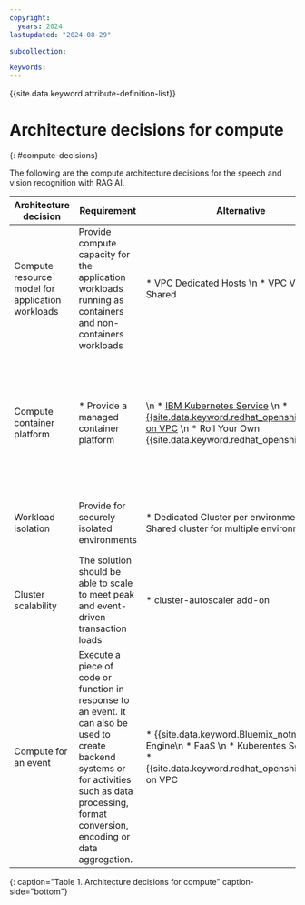 ```yaml
---
copyright:
  years: 2024
lastupdated: "2024-08-29"

subcollection: 

keywords:
---
```

{{site.data.keyword.attribute-definition-list}}

# Architecture decisions for compute
{: #compute-decisions}

The following are the compute architecture decisions for the speech and vision recognition with RAG AI.

| Architecture decision      | Requirement                                                                                                                                                                                            | Alternative                                                                                                                                                | Decision                                                                   | Rationale                                                                                                                                                                                                                                                                                                                                                                                                              |
| -------------------------- | ------------------------------------------------------------------------------------------------------------------------------------------------------------------------------------------------------ | ---------------------------------------------------------------------------------------------------------------------------------------------------------- | -------------------------------------------------------------------------- | ---------------------------------------------------------------------------------------------------------------------------------------------------------------------------------------------------------------------------------------------------------------------------------------------------------------------------------------------------------------------------------------------------------------------- |
| Compute resource model for application workloads | Provide compute capacity for the application workloads running as containers and non-containers workloads                                                                                                                        | * VPC Dedicated Hosts \n * VPC Virtual Shared                                                                                                                                        | [VPC Virtual Shared](/docs/containers?topic=containers-planning_worker_nodes) | * Variety of options available for the VPC Compute virtual machine size and a compute, memory, or balanced profile based on the workload requirements.  \n * x86 compute within an isolated VPC network that can be quickly provisioned and scaled based on load requirements. *  Cost efficiency by sharing resources across multiple applications.                                                                                                                                     |
| Compute container platform | * Provide a managed container platform                                                                                                                                                                 | \n * [IBM Kubernetes Service](/docs/containers) \n * [{{site.data.keyword.redhat_openshift_notm}} on VPC](/docs/openshift?topic=openshift-getting-started) \n * Roll Your Own {{site.data.keyword.redhat_openshift_notm}} | [{{site.data.keyword.redhat_openshift_notm}} on VPC](]/docs/openshift?topic=openshift-getting-started)  | \n * {{site.data.keyword.openshiftlong_notm}} provides a managed container platform with automatic provisioning, backup and updates of master nodes, and etcd storage \n * Integration with Key Management Services (KMS) supported \n * {{site.data.keyword.redhat_openshift_notm}} VPC clusters support public and private service endpoint clusters. For security best practice for this use case, use only private endpoints. |
| Workload isolation         | Provide for securely isolated environments                                                                                                                                                             | * Dedicated Cluster per environment \n * Shared cluster for multiple environments                                                                          | * Dedicated and Shared clusters                                            | * Separate production and pre-production clusters.  \n * Shared cluster for dev and test environments with projects that are used for isolation between apps, app tiers, and so on, within a cluster.                                                                                                                                                                                                                  |
| Cluster scalability        | The solution should be able to scale to meet peak and event-driven transaction loads                                                                                                                   | * cluster-autoscaler add-on                                                                                                                                | * cluster-autoscaler add-on                                                | * Scale the worker pools in your {{site.data.keyword.redhat_openshift_notm}} on VPC cluster automatically to increase or decrease the number of worker nodes in the worker pool based on the sizing needs of your scheduled workloads.                                                                                                                                                                                                           |
| Compute for an event       | Execute a piece of code or function in response to an event. It can also be used to create backend systems or for activities such as data processing, format conversion, encoding or data aggregation. | * {{site.data.keyword.Bluemix_notm}} Code Engine\n * FaaS \n * Kuberentes Service \n * {{site.data.keyword.redhat_openshift_notm}} on VPC                                            | {{site.data.keyword.Bluemix_notm}} Code Engine                             | {{site.data.keyword.Bluemix_notm}} Code Engine is a fully managed, serverless platform built on kubernetes designed to run event-driven functions, batch jobs or containerized applications/microservices                                                                                                                                                                                                             |

{: caption="Table 1. Architecture decisions for compute" caption-side="bottom"}
